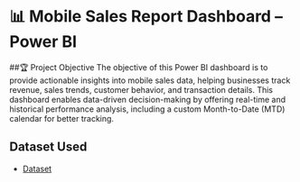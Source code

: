 # 📊 Mobile Sales Report Dashboard – Power BI
##🏆 Project Objective
The objective of this Power BI dashboard is to provide actionable insights into mobile sales data, helping businesses track revenue, sales trends, customer behavior, and transaction details. This dashboard enables data-driven decision-making by offering real-time and historical performance analysis, including a custom Month-to-Date (MTD) calendar for better tracking.
## Dataset Used
- <a href="https://github.com/ashishkmr0205/Data-Analysis-Dashboard/blob/main/Mobile%20Sales%20Data.xlsx">Dataset</a>

